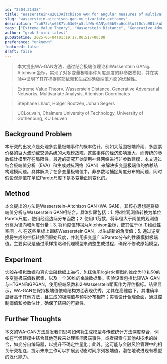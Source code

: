 ```yaml
---
id: "2504.21438"
title: "Wasserstein\u2013Aitchison GAN for angular measures of multivariate extremes"
slug: "wasserstein-aitchison-gan-multivariate-extremes"
description: "\u672c\u6587\u63d0\u51faWA-GAN\u65b9\u6cd5\uff0c\u901a\u8fc7\u7ed3\u5408\u6781\u7aef\u503c\u7406\u8bba\u548cWasserstein GAN\u4e0eAitchison\u5750\u6807\uff0c\u5b9e\u73b0\u4e86\u5bf9\u591a\u53d8\u91cf\u6781\u7aef\u4e8b\u4ef6\u89d2\u5ea6\u6d4b\u5ea6\u7684\u975e\u53c2\u6570\u6a21\u62df\uff0c\u5e76\u5728\u5b9e\u9a8c\u4e2d\u8bc1\u660e\u4e86\u5176\u5728\u6355\u6349\u5c3e\u90e8\u4f9d\u8d56\u548c\u751f\u6210\u51c6\u786e\u6781\u7aef\u503c\u65b9\u9762\u7684\u4f18\u8d8a\u6027\u3002"
tags: ["Extreme Value Theory", "Wasserstein Distance", "Generative Adversarial Networks", "Multivariate Analysis", "Aitchison Coordinates"]
author: "grok-3-mini-latest"
pubDatetime: 2025-05-04T01:19:17.001517+00:00
preference: "unknown"
featured: false
draft: false
---
```


> 本文提出WA-GAN方法，通过结合极端值理论和Wasserstein GAN与Aitchison坐标，实现了对多变量极端事件角度测度的非参数模拟，并在实验中证明了其在捕捉尾部依赖和生成准确极端值方面的优越性。

> Extreme Value Theory, Wasserstein Distance, Generative Adversarial Networks, Multivariate Analysis, Aitchison Coordinates 

> Stéphane Lhaut, Holger Rootzén, Johan Segers

> UCLouvain, Chalmers University of Technology, University of Gothenburg, KU Leuven 

## Background Problem

本研究的出发点是处理多变量极端事件的概率估计，例如大范围极端降雨、多股票价格的巨大波动或交通系统的大规模故障。这些事件的经济影响重大，而传统的参数统计模型存在局限性。最近的研究开始使用神经网络进行非参数建模，本文通过结合极端值分析（EVA）和生成对抗网络（GAN）来解决多变量极端值的依赖结构建模问题。具体解决了在多变量极端值中，非参数地捕捉角度分布的问题，同时假设观测值在单位Pareto尺度下是多变量正则变化的。

## Method

本文提出的方法是Wasserstein–Aitchison GAN (WA-GAN)，其核心思想是将极端值分析与Wasserstein GAN相结合。具体步骤包括：1. 将d维观测值转换为单位Pareto尺度，使用经验边际分布函数；2. 使用L1范数，将半径大于阈值的观测值分离为径向和角度分量；3. 将角度值转换为Aitchison坐标，使其位于(d-1)维线性空间；4. 在这些坐标上训练Wasserstein GAN，以生成新的角度值；5. 通过逆变换将生成的坐标转换回原始尺度，并利用多变量广义Pareto分布的性质模拟极端值。主要实现是通过采样策略和代理模型来调整生成过程，确保不修改原始模型。

## Experiment

实验在模拟数据和真实金融数据上进行，包括使用logistic模型的维度为10和50的多变量极端值数据集，以及一个30维的金融数据集。实验设置包括比较WA-GAN与HTGAN和GPGAN，使用极端系数和2-Wasserstein距离作为评估指标。结果显示，WA-GAN在保持极端值依赖结构方面表现优秀，尤其在高维度下，其准确率显著高于其他方法，且生成的极端值与预期分布相符；实验设计合理全面，通过控制阈值和参数估计，确保了结果的可靠性。

## Further Thoughts 

本文的WA-GAN方法启发我们思考如何将生成模型与传统统计方法深度整合，例如在气候建模中结合其他范数来处理空间极端事件，或者探索与其他AI技术的融合，如变分自编码器，以提升不确定性量化；此外，这可能与金融风险管理中的相关研究相连，提示未来工作可以扩展到动态时间序列极端值，潜在地改进现有模型的泛化能力。